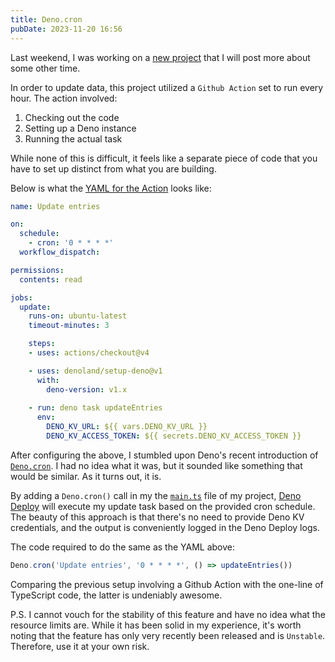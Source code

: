 ```yaml
---
title: Deno.cron
pubDate: 2023-11-20 16:56
---
```


Last weekend, I was working on a [new project](https://theshook.one) that I will post more about some other time.

In order to update data, this project utilized a `Github Action` set to run every hour. The action involved:

1. Checking out the code
2. Setting up a Deno instance
3. Running the actual task

While none of this is difficult, it feels like a separate piece of code that you have to set up distinct from what you are building.

Below is what the [YAML for the Action](https://github.com/bdevos/theshook.one/blob/main/.github/workflows/update-feed-entries.yaml) looks like:

```yaml
name: Update entries

on:
  schedule:
    - cron: '0 * * * *'
  workflow_dispatch:

permissions:
  contents: read

jobs:
  update:
    runs-on: ubuntu-latest
    timeout-minutes: 3

    steps:
    - uses: actions/checkout@v4

    - uses: denoland/setup-deno@v1
      with:
        deno-version: v1.x
    
    - run: deno task updateEntries
      env:
        DENO_KV_URL: ${{ vars.DENO_KV_URL }}
        DENO_KV_ACCESS_TOKEN: ${{ secrets.DENO_KV_ACCESS_TOKEN }}

```

After configuring the above, I stumbled upon Deno's recent introduction of [`Deno.cron`](https://deno.land/api@v1.38.0?s=Deno.cron&unstable=). I had no idea what it was, but it sounded like something that would be similar. As it turns out, it is. 

By adding a `Deno.cron()` call in my the [`main.ts`](https://github.com/bdevos/theshook.one/blob/a87adb091bb9b0e7f5395c8a5e7531b9835a4f47/main.ts#L15) file of my project, [Deno Deploy](https://deno.com/deploy) will execute my update task based on the provided cron schedule. The beauty of this approach is that there's no need to provide Deno KV credentials, and the output is conveniently logged in the Deno Deploy logs.

The code required to do the same as the YAML above:

```ts
Deno.cron('Update entries', '0 * * * *', () => updateEntries())
```

Comparing the previous setup involving a Github Action with the one-line of TypeScript code, the latter is undeniably awesome.

P.S. I cannot vouch for the stability of this feature and have no idea what the resource limits are. While it has been solid in my experience, it's worth noting that the feature has only very recently been released and is `Unstable`. Therefore, use it at your own risk.
